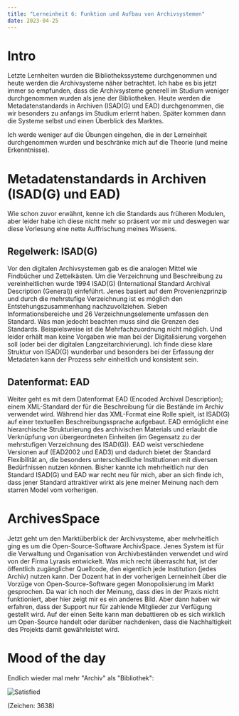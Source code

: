 ```yaml
---
title: "Lerneinheit 6: Funktion und Aufbau von Archivsystemen"
date: 2023-04-25
---
```


# Intro

Letzte Lernheiten wurden die Bibliothekssysteme durchgenommen und heute werden die Archivsysteme näher betrachtet. Ich habe es bis jetzt immer so empfunden, dass die Archivsysteme generell im Studium weniger durchgenommen wurden als jene der Bibliotheken. Heute werden die Metadatenstandards in Archiven (ISAD(G) und EAD) durchgenommen, die wir besonders zu anfangs im Studium erlernt haben. Später kommen dann die Systeme selbst und einen Überblick des Marktes.

Ich werde weniger auf die Übungen eingehen, die in der Lerneinheit durchgenommen wurden und beschränke mich auf die Theorie (und meine Erkenntnisse).

# Metadatenstandards in Archiven (ISAD(G) und EAD)

Wie schon zuvor erwähnt, kenne ich die Standards aus früheren Modulen, aber leider habe ich diese nicht mehr so präsent vor mir und deswegen war diese Vorlesung eine nette Auffrischung meines Wissens.

## Regelwerk: ISAD(G) 

Vor den digitalen Archivsystemen gab es die analogen Mittel wie Findbücher und Zettelkästen. Um die Verzeichnung und Beschreibung zu vereinheitlichen wurde 1994 ISAD(G) (International Standard Archival Description (General)) einfeführt. Jenes basiert auf dem Provenienzprinzip und durch die mehrstufige Verzeichnung ist es möglich den Entstehungszusammenhang nachzuvollziehen. Sieben Informationsbereiche und 26 Verzeichnungselemente umfassen den Standard. Was man jedocht beachten muss sind die Grenzen des Standards. Beispielsweise ist die Mehrfachzuordnung nicht möglich. Und leider erhält man keine Vorgaben wie man bei der Digitalisierung vorgehen soll (oder bei der digitalen Langzeitarchivierung). Ich finde diese klare Struktur von ISAD(G) wunderbar und besonders bei der Erfassung der Metadaten kann der Prozess sehr einheitlich und konsistent sein.

## Datenformat: EAD

Weiter geht es mit dem Datenformat EAD (Encoded Archival Description); einem XML-Standard der für die Beschreibung für die Bestände im Archiv verwendet wird. Während hier das XML-Format eine Rolle spielt, ist ISAD(G) auf einer textuellen Beschreibungssprache aufgebaut. EAD ermöglicht eine hierarchische Strukturierung des archivischen Materials und erlaubt die Verknüpfung von übergeordneten Einheiten (im Gegensatz zu der mehrstufigen Verzeichnung des ISAD(G)). EAD weist verschiedene Versionen auf (EAD2002 und EAD3) und dadurch bietet der Standard Flexibilität an, die besonders unterschiedliche Institutionen mit diversen Bedürfnissen nutzen können. Bisher kannte ich mehrheitlich nur den Standard ISAD(G) und EAD war recht neu für mich, aber an sich finde ich, dass jener Standard attraktiver wirkt als jene meiner Meinung nach dem starren Model vom vorherigen.

# ArchivesSpace

Jetzt geht um den Marktüberblick der Archivsysteme, aber mehrheitlich ging es um die Open-Source-Software ArchivSpace. Jenes System ist für die Verwaltung und Organisation von Archivbeständen verwendet und wird von der Firma Lyrasis entwickelt. Was mich recht überrascht hat, ist der öffentlich zugänglicher Quellcode, den eigentlich jede Institution (jedes Archiv) nutzen kann. Der Dozent hat in der vorherigen Lerneinheit über die Vorzüge von Open-Source-Software gegen Monopolisierung im Markt gesprochen. Da war ich noch der Meinung, dass dies in der Praxis nicht funktioniert, aber hier zeigt mir es ein anderes Bild. Aber dann haben wir erfahren, dass der Support nur für zahlende Mitglieder zur Verfügung gestellt wird. Auf der einen Seite kann man debattieren ob es sich wirklich um Open-Source handelt oder darüber nachdenken, dass die Nachhaltigkeit des Projekts damit gewährleistet wird.

# Mood of the day

Endlich wieder mal mehr "Archiv" als "Bibliothek":

![Satisfied](https://cdn.guff.com/site_2/media/33000/32740/items/9b101838c24229948767924d.jpg)

(Zeichen: 3638)
